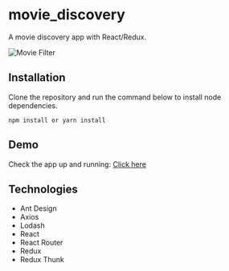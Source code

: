 
# movie_discovery

A movie discovery app with React/Redux.  

![Movie Filter](https://media.giphy.com/media/ncazsJG7RIjfMvf2bp/giphy.gif)

## Installation

Clone the repository and run the command below to install node dependencies.

    npm install or yarn install

## Demo

Check the app up and running: [Click here](https://feel-the-movies-e7ac1.firebaseapp.com/)

## Technologies

- Ant Design
- Axios
- Lodash
- React
- React Router
- Redux
- Redux Thunk
